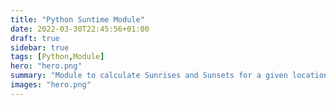 ```yaml
---
title: "Python Suntime Module"
date: 2022-03-30T22:45:56+01:00
draft: true
sidebar: true
tags: [Python,Module]
hero: "hero.png"
summary: "Module to calculate Sunrises and Sunsets for a given location a date."
images: "hero.png"
---
```

